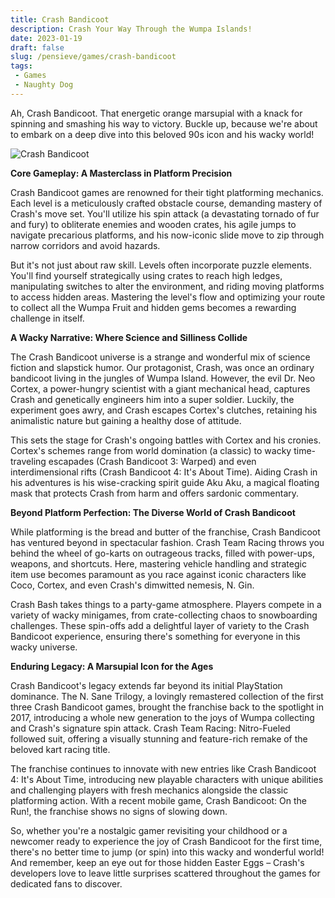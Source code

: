 ```yaml
---
title: Crash Bandicoot
description: Crash Your Way Through the Wumpa Islands!
date: 2023-01-19
draft: false
slug: /pensieve/games/crash-bandicoot
tags:
 - Games
 - Naughty Dog
---
```


Ah, Crash Bandicoot. That energetic orange marsupial with a knack for spinning and smashing his way to victory. Buckle up, because we're about to embark on a deep dive into this beloved 90s icon and his wacky world!

![Crash Bandicoot](https://wallpapercave.com/wp/wp7436832.jpg)

**Core Gameplay: A Masterclass in Platform Precision**

Crash Bandicoot games are renowned for their tight platforming mechanics. Each level is a meticulously crafted obstacle course, demanding mastery of Crash's move set. You'll utilize his spin attack (a devastating tornado of fur and fury) to obliterate enemies and wooden crates, his agile jumps to navigate precarious platforms, and his now-iconic slide move to zip through narrow corridors and avoid hazards. 

But it's not just about raw skill. Levels often incorporate puzzle elements. You'll find yourself strategically using crates to reach high ledges, manipulating switches to alter the environment, and riding moving platforms to access hidden areas. Mastering the level's flow and optimizing your route to collect all the Wumpa Fruit and hidden gems becomes a rewarding challenge in itself. 

**A Wacky Narrative: Where Science and Silliness Collide**

The Crash Bandicoot universe is a strange and wonderful mix of science fiction and slapstick humor. Our protagonist, Crash, was once an ordinary bandicoot living in the jungles of Wumpa Island. However, the evil Dr. Neo Cortex, a power-hungry scientist with a giant mechanical head, captures Crash and genetically engineers him into a super soldier. Luckily, the experiment goes awry, and Crash escapes Cortex's clutches, retaining his animalistic nature but gaining a healthy dose of attitude.

This sets the stage for Crash's ongoing battles with Cortex and his cronies. Cortex's schemes range from world domination (a classic) to wacky time-traveling escapades (Crash Bandicoot 3: Warped) and even interdimensional rifts (Crash Bandicoot 4: It's About Time). Aiding Crash in his adventures is his wise-cracking spirit guide Aku Aku, a magical floating mask that protects Crash from harm and offers sardonic commentary. 

**Beyond Platform Perfection: The Diverse World of Crash Bandicoot**

While platforming is the bread and butter of the franchise, Crash Bandicoot has ventured beyond in spectacular fashion. Crash Team Racing throws you behind the wheel of go-karts on outrageous tracks, filled with power-ups, weapons, and shortcuts. Here, mastering vehicle handling and strategic item use becomes paramount as you race against iconic characters like Coco, Cortex, and even Crash's dimwitted nemesis, N. Gin. 

Crash Bash takes things to a party-game atmosphere. Players compete in a variety of wacky minigames, from crate-collecting chaos to snowboarding challenges. These spin-offs add a delightful layer of variety to the Crash Bandicoot experience, ensuring there's something for everyone in this wacky universe.

**Enduring Legacy: A Marsupial Icon for the Ages**

Crash Bandicoot's legacy extends far beyond its initial PlayStation dominance. The N. Sane Trilogy, a lovingly remastered collection of the first three Crash Bandicoot games, brought the franchise back to the spotlight in 2017, introducing a whole new generation to the joys of Wumpa collecting and Crash's signature spin attack. Crash Team Racing: Nitro-Fueled followed suit, offering a visually stunning and feature-rich remake of the beloved kart racing title.

The franchise continues to innovate with new entries like Crash Bandicoot 4: It's About Time, introducing new playable characters with unique abilities and challenging players with fresh mechanics alongside the classic platforming action. With a recent mobile game, Crash Bandicoot: On the Run!, the franchise shows no signs of slowing down. 

So, whether you're a nostalgic gamer revisiting your childhood or a newcomer ready to experience the joy of Crash Bandicoot for the first time, there's no better time to jump (or spin) into this wacky and wonderful world! And remember, keep an eye out for those hidden Easter Eggs – Crash's developers love to leave little surprises scattered throughout the games for dedicated fans to discover. 